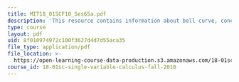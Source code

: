 ```yaml
---
title: MIT18_01SCF10_Ses65a.pdf
description: 'This resource contains information about bell curve, conclusion.'
type: course
layout: pdf
uid: 8f010974972c100f3627d4d7d55aca35
file_type: application/pdf
file_location: >-
  https://open-learning-course-data-production.s3.amazonaws.com/18-01sc-single-variable-calculus-fall-2010/8f010974972c100f3627d4d7d55aca35_MIT18_01SCF10_Ses65a.pdf
course_id: 18-01sc-single-variable-calculus-fall-2010
---
```

